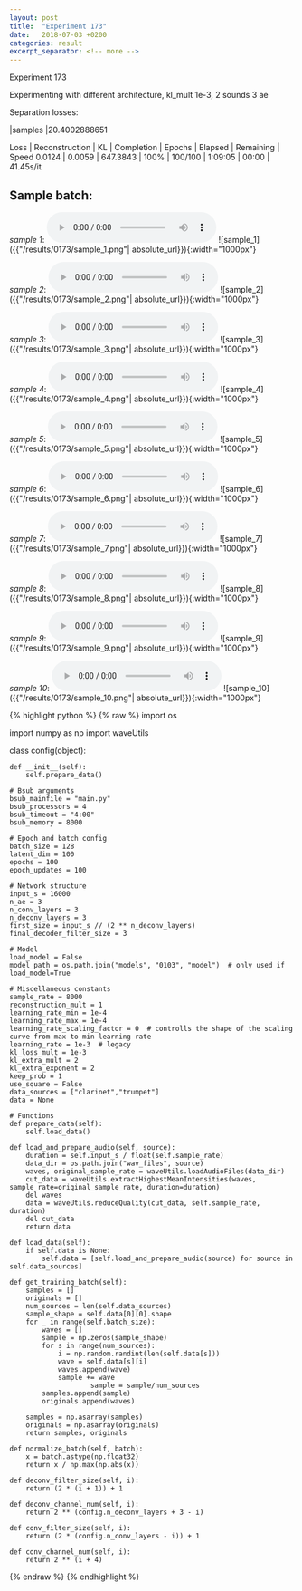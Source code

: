 ```yaml
---
layout: post
title:  "Experiment 173"
date:   2018-07-03 +0200
categories: result
excerpt_separator: <!-- more -->
---
```

Experiment 173

Experimenting with different architecture, kl_mult 1e-3, 2 sounds 3 ae

Separation losses:

|samples
|20.4002888651

Loss | Reconstruction | KL | Completion | Epochs | Elapsed | Remaining | Speed
0.0124 | 0.0059 | 647.3843 | 100% | 100/100 | 1:09:05 | 00:00 | 41.45s/it<!-- more -->

## **Sample batch**:
_sample 1_:
<audio src="/ResultsOverview/results/0173/sample_1.wav" controls preload></audio>
![sample_1]({{"/results/0173/sample_1.png"| absolute_url}}){:width="1000px"}

_sample 2_:
<audio src="/ResultsOverview/results/0173/sample_2.wav" controls preload></audio>
![sample_2]({{"/results/0173/sample_2.png"| absolute_url}}){:width="1000px"}

_sample 3_:
<audio src="/ResultsOverview/results/0173/sample_3.wav" controls preload></audio>
![sample_3]({{"/results/0173/sample_3.png"| absolute_url}}){:width="1000px"}

_sample 4_:
<audio src="/ResultsOverview/results/0173/sample_4.wav" controls preload></audio>
![sample_4]({{"/results/0173/sample_4.png"| absolute_url}}){:width="1000px"}

_sample 5_:
<audio src="/ResultsOverview/results/0173/sample_5.wav" controls preload></audio>
![sample_5]({{"/results/0173/sample_5.png"| absolute_url}}){:width="1000px"}

_sample 6_:
<audio src="/ResultsOverview/results/0173/sample_6.wav" controls preload></audio>
![sample_6]({{"/results/0173/sample_6.png"| absolute_url}}){:width="1000px"}

_sample 7_:
<audio src="/ResultsOverview/results/0173/sample_7.wav" controls preload></audio>
![sample_7]({{"/results/0173/sample_7.png"| absolute_url}}){:width="1000px"}

_sample 8_:
<audio src="/ResultsOverview/results/0173/sample_8.wav" controls preload></audio>
![sample_8]({{"/results/0173/sample_8.png"| absolute_url}}){:width="1000px"}

_sample 9_:
<audio src="/ResultsOverview/results/0173/sample_9.wav" controls preload></audio>
![sample_9]({{"/results/0173/sample_9.png"| absolute_url}}){:width="1000px"}

_sample 10_:
<audio src="/ResultsOverview/results/0173/sample_10.wav" controls preload></audio>
![sample_10]({{"/results/0173/sample_10.png"| absolute_url}}){:width="1000px"}


{% highlight python %}
{% raw %}
import os

import numpy as np
import waveUtils


class config(object):

	def __init__(self):
		self.prepare_data()

	# Bsub arguments
	bsub_mainfile = "main.py"
	bsub_processors = 4
	bsub_timeout = "4:00"
	bsub_memory = 8000

	# Epoch and batch config
	batch_size = 128
	latent_dim = 100
	epochs = 100
	epoch_updates = 100

	# Network structure
	input_s = 16000
	n_ae = 3
	n_conv_layers = 3
	n_deconv_layers = 3
	first_size = input_s // (2 ** n_deconv_layers)
	final_decoder_filter_size = 3

	# Model
	load_model = False
	model_path = os.path.join("models", "0103", "model")  # only used if load_model=True

	# Miscellaneous constants
	sample_rate = 8000
	reconstruction_mult = 1
	learning_rate_min = 1e-4
	learning_rate_max = 1e-4
	learning_rate_scaling_factor = 0  # controlls the shape of the scaling curve from max to min learning rate
	learning_rate = 1e-3  # legacy
	kl_loss_mult = 1e-3
	kl_extra_mult = 2
	kl_extra_exponent = 2
	keep_prob = 1
	use_square = False
	data_sources = ["clarinet","trumpet"]
	data = None

	# Functions
	def prepare_data(self):
		self.load_data()

	def load_and_prepare_audio(self, source):
		duration = self.input_s / float(self.sample_rate)
		data_dir = os.path.join("wav_files", source)
		waves, original_sample_rate = waveUtils.loadAudioFiles(data_dir)
		cut_data = waveUtils.extractHighestMeanIntensities(waves, sample_rate=original_sample_rate, duration=duration)
		del waves
		data = waveUtils.reduceQuality(cut_data, self.sample_rate, duration)
		del cut_data
		return data

	def load_data(self):
		if self.data is None:
			self.data = [self.load_and_prepare_audio(source) for source in self.data_sources]

	def get_training_batch(self):
		samples = []
		originals = []
		num_sources = len(self.data_sources)
		sample_shape = self.data[0][0].shape
		for _ in range(self.batch_size):
			waves = []
			sample = np.zeros(sample_shape)
			for s in range(num_sources):
				i = np.random.randint(len(self.data[s]))
				wave = self.data[s][i]
				waves.append(wave)
				sample += wave
                        sample = sample/num_sources
			samples.append(sample)
			originals.append(waves)

		samples = np.asarray(samples)
		originals = np.asarray(originals)
		return samples, originals

	def normalize_batch(self, batch):
		x = batch.astype(np.float32)
		return x / np.max(np.abs(x))

	def deconv_filter_size(self, i):
		return (2 * (i + 1)) + 1

	def deconv_channel_num(self, i):
		return 2 ** (config.n_deconv_layers + 3 - i)

	def conv_filter_size(self, i):
		return (2 * (config.n_conv_layers - i)) + 1

	def conv_channel_num(self, i):
		return 2 ** (i + 4)

{% endraw %}
{% endhighlight %}
